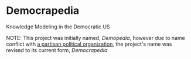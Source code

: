 Democrapedia
============

Knowledge Modeling in the Democratic US


NOTE: This project was initially named,  _Demopedia_, however due to
name conflict with
[a partisan political organization](http://wikiindex.org/Demopedia), the project's name was revised to its current form, _Democrapedia_
